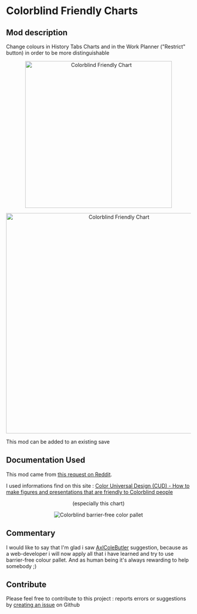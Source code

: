 # Colorblind Friendly Charts
## Mod description
Change colours in History Tabs Charts and in the Work Planner ("Restrict" button) in order to be more distinguishable

<p align="center"><img src="http://i.imgur.com/4ZOfvKb.jpg" alt="Colorblind Friendly Chart" width="400" /></p>
<p align="center"><img src="http://i.imgur.com/q9oWGus.png" alt="Colorblind Friendly Chart" width="600" /></p>
This mod can be added to an existing save

## Documentation Used
This mod came from [this request on Reddit](https://www.reddit.com/r/RimWorld/comments/4ujca6/colorblind_mode_the_histroy_is_almost_un_usable).

I used informations find on this site : [Color Universal Design (CUD) - How to make figures and presentations that are friendly to Colorblind people](http://jfly.iam.u-tokyo.ac.jp/color/) 
<p align="center">(especially this chart)</p>
<p align="center"><img src="http://jfly.iam.u-tokyo.ac.jp/color/image/pallete.jpg" alt="Colorblind barrier-free color pallet" /></p>

## Commentary
I would like to say that I'm glad i saw [AxlColeButler](https://www.reddit.com/user/AxlColeButler) suggestion, because as a web-developer i will now apply all that i have learned and try to use barrier-free colour pallet. And as human being it's always rewarding to help somebody ;)

## Contribute
Please feel free to contribute to this project : reports errors or suggestions by [creating an issue](https://github.com/kaptain-kavern/Colorblind_Friendly_Charts/issues) on Github

